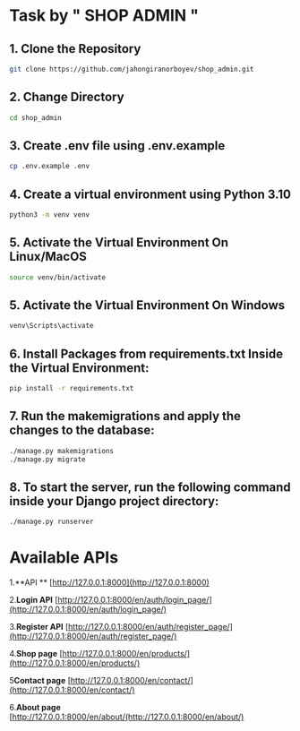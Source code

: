 # Task by " SHOP ADMIN "

## 1. Clone the Repository
```bash
git clone https://github.com/jahongiranorboyev/shop_admin.git
```
## 2. Change Directory
```bash
cd shop_admin
```
## 3. Create .env file using .env.example
```bash
cp .env.example .env
```
## 4. Create a virtual environment using Python 3.10 
```bash
python3 -m venv venv 
```
## 5. Activate the Virtual Environment On Linux/MacOS
```bash
source venv/bin/activate
```
## 5. Activate the Virtual Environment On Windows
```bash
venv\Scripts\activate
```
## 6. Install Packages from requirements.txt Inside the Virtual Environment:
```bash
pip install -r requirements.txt
```

## 7. Run the makemigrations and apply the changes to the database:
```bash
./manage.py makemigrations
./manage.py migrate
```
## 8. To start the server, run the following command inside your Django project directory:
```bash
./manage.py runserver
```
# Available APIs

1.**API **
   [http://127.0.0.1:8000](http://127.0.0.1:8000)

2.**Login API**
   [http://127.0.0.1:8000/en/auth/login_page/](http://127.0.0.1:8000/en/auth/login_page/)

3.**Register API**
   [http://127.0.0.1:8000/en/auth/register_page/](http://127.0.0.1:8000/en/auth/register_page/)

4.**Shop page**
   [http://127.0.0.1:8000/en/products/](http://127.0.0.1:8000/en/products/)

5**Contact page**
   [http://127.0.0.1:8000/en/contact/](http://127.0.0.1:8000/en/contact/)

6.**About page**
   [http://127.0.0.1:8000/en/about/(http://127.0.0.1:8000/en/about/)

